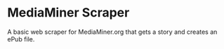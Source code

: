 # MediaMiner Scraper
A basic web scraper for MediaMiner.org that gets a story and creates an ePub file.